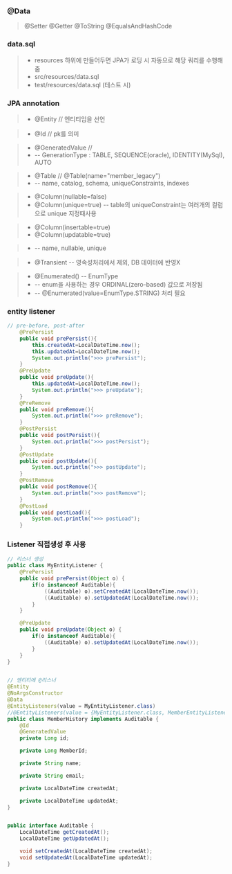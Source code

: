 
### @Data
> @Setter 
> @Getter
> @ToString
> @EqualsAndHashCode



### data.sql
>- resources 하위에 만들어두면 JPA가 로딩 시 자동으로 해당 쿼리를 수행해줌
>- src/resources/data.sql 
>- test/resources/data.sql  (테스트 시)



### JPA annotation
>- @Entity // 엔티티임을 선언

>- @Id // pk를 의미

>- @GeneratedValue // 
>- -- GenerationType : TABLE, SEQUENCE(oracle), IDENTITY(MySql), AUTO

>- @Table  // @Table(name="member_legacy")
>- -- name, catalog, schema, uniqueConstraints, indexes

>- @Column(nullable=false)
>- @Column(unique=true)  -- table의 uniqueConstraint는 여러개의 컬럼으로 unique 지정때사용

>- @Column(insertable=true)
>- @Column(updatable=true)

>- -- name, nullable, unique

>- @Transient -- 영속성처리에서 제외, DB 데이터에 반영X

>- @Enumerated()  -- EnumType
>- -- enum을 사용하는 경우 ORDINAL(zero-based) 값으로 저장됨
>- -- @Enumerated(value=EnumType.STRING) 처리 필요

 
### entity listener
```java
// pre-before, post-after
    @PrePersist
    public void prePersist(){
        this.createdAt=LocalDateTime.now();
        this.updatedAt=LocalDateTime.now();
        System.out.println(">>> prePersist");
    }
    @PreUpdate
    public void preUpdate(){
        this.updatedAt=LocalDateTime.now();
        System.out.println(">>> preUpdate");
    }
    @PreRemove
    public void preRemove(){
        System.out.println(">>> preRemove");
    }
    @PostPersist
    public void postPersist(){
        System.out.println(">>> postPersist");
    }
    @PostUpdate
    public void postUpdate(){
        System.out.println(">>> postUpdate");
    }
    @PostRemove
    public void postRemove(){
        System.out.println(">>> postRemove");
    }
    @PostLoad
    public void postLoad(){
        System.out.println(">>> postLoad");
    }
```


### Listener 직접생성 후 사용
```java
// 리스너 생성
public class MyEntityListener {
    @PrePersist
    public void prePersist(Object o) {
        if(o instanceof Auditable){
            ((Auditable) o).setCreatedAt(LocalDateTime.now());
            ((Auditable) o).setUpdatedAt(LocalDateTime.now());
        }
    }

    @PreUpdate
    public void preUpdate(Object o) {
        if(o instanceof Auditable){
            ((Auditable) o).setUpdatedAt(LocalDateTime.now());
        }
    }
}


// 엔티티에 @리스너
@Entity
@NoArgsConstructor
@Data
@EntityListeners(value = MyEntityListener.class)
//@EntityListeners(value = {MyEntityListener.class, MemberEntityListener.class})
public class MemberHistory implements Auditable {
    @Id
    @GeneratedValue
    private Long id;

    private Long MemberId;

    private String name;

    private String email;

    private LocalDateTime createdAt;

    private LocalDateTime updatedAt;
}


public interface Auditable {
    LocalDateTime getCreatedAt();
    LocalDateTime getUpdatedAt();

    void setCreatedAt(LocalDateTime createdAt);
    void setUpdatedAt(LocalDateTime updatedAt);
}

```
